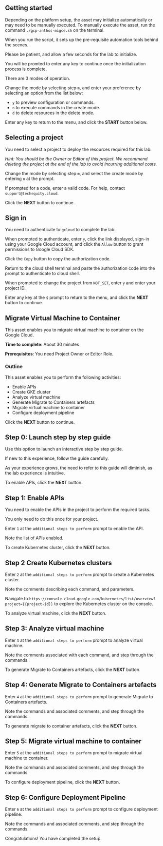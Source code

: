 ## Getting started

Depending on the platform setup, the asset may initialize automatically or may need to be manually executed. To manually execute the asset, run the command `./gcp-anthos-migce.sh` on the terminal.

When you run the script, it sets up the pre-requisite automation tools behind the scenes. 

Please be patient, and allow a few seconds for the lab to initialize. 

You will be promted to enter any key to continue once the initialization process is complete.

There are 3 modes of operation. 

Change the mode by selecting step `m`, and enter your preference by selecting an option from the list below:

- `y` to preview configuration or commands.
- `n` to execute commands in the create mode.
- `d` to delete resources in the delete mode.

Enter any key to return to the menu, and click the **START** button below.

## Selecting a project

You need to select a project to deploy the resources required for this lab.

*Hint: You should be the Owner or Editor of this project. We recommend deleting the project at the end of the lab to avoid incurring additional costs.*

Change the mode by selecting step `m`, and select the create mode by entering `n` at the prompt.

If prompted for a code, enter a valid code. For help, contact `support@techequity.cloud`.

Click the **NEXT** button to continue.

## Sign in

You need to authenticate to `gcloud` to complete the lab.

When prompted to authenticate, enter `y`, click the link displayed, sign-in using your Google Cloud account, and click the `Allow` button to grant permissions to Google Cloud SDK. 

Click the `Copy` button to copy the authorization code. 

Return to the cloud shell terminal and paste the authorization code into the prompt to authenticate to cloud shell.

When prompted to change the project from `NOT_SET`, enter `y` and enter your project ID. 

Enter any key at the `$` prompt to return to the menu, and click the **NEXT** button to continue.

## Migrate Virtual Machine to Container

This asset enables you to migrate virtual machine to container on the Google Cloud. 

**Time to complete**: About 30 minutes

**Prerequisites**: You need Project Owner or Editor Role.

### Outline

This asset enables you to perform the following activities:

 - Enable APIs
 - Create GKE cluster 
 - Analyze virtual machine 
 - Generate Migrate to Containers artefacts 
 - Migrate virtual machine to container
 - Configure deployment pipeline

Click the **NEXT** button to continue.

## Step 0: Launch step by step guide

Use this option to launch an interactive step by step guide. 

If new to this experience, follow the guide carefully. 

As your experience grows, the need to refer to this guide will diminish, as the lab experience is intuitive.

To enable APIs, click the **NEXT** button.

## Step 1: Enable APIs

You need to enable the APIs in the project to perform the required tasks. 

You only need to do this once for your project. 

Enter `1` at the `additional steps to perform` prompt to enable the API.  

Note the list of APIs enabled.

To create Kubernetes cluster, click the **NEXT** button.

## Step 2 Create Kubernetes clusters

Enter `2` at the `additional steps to perform` prompt to create a Kubernetes cluster. 

Note the comments describing each command, and parameters.

Navigate to `https://console.cloud.google.com/kubernetes/list/overview?project={{project-id}}` to explore the Kubernetes cluster on the console.

To analyze virtual machine, click the **NEXT** button.

## Step 3: Analyze virtual machine

Enter `3` at the `additional steps to perform` prompt to analyze virtual machine.

Note the comments associated with each command, and step through the commands.

To generate Migrate to Containers artefacts, click the **NEXT** button.

## Step 4: Generate Migrate to Containers artefacts 

Enter `4` at the `additional steps to perform` prompt to generate Migrate to Containers artefacts.

Note the commands and associated comments, and step through the commands.

To generate migrate to container artefacts, click the **NEXT** button.

## Step 5: Migrate virtual machine to container

Enter `5` at the `additional steps to perform` prompt to migrate virtual machine to container.

Note the commands and associated comments, and step through the commands.

To configure deployment pipeline, click the **NEXT** button.

## Step 6: Configure Deployment Pipeline

Enter `6` at the `additional steps to perform` prompt to configure deployment pipeline.

Note the commands and associated comments, and step through the commands.

Congratulations! You have completed the setup.